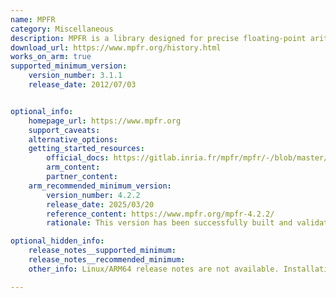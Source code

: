```yaml
---
name: MPFR
category: Miscellaneous
description: MPFR is a library designed for precise floating-point arithmetic, delivering accurate mathematical operations with support for arbitrary precision and a consistent interface for complex calculations.
download_url: https://www.mpfr.org/history.html
works_on_arm: true
supported_minimum_version:
    version_number: 3.1.1
    release_date: 2012/07/03


optional_info:
    homepage_url: https://www.mpfr.org
    support_caveats:
    alternative_options:
    getting_started_resources:
        official_docs: https://gitlab.inria.fr/mpfr/mpfr/-/blob/master/INSTALL?ref_type=heads
        arm_content:
        partner_content:
    arm_recommended_minimum_version:
        version_number: 4.2.2
        release_date: 2025/03/20
        reference_content: https://www.mpfr.org/mpfr-4.2.2/
        rationale: This version has been successfully built and validated on multiple Arm64 platforms, including Apple Darwin (clang 14.0.0), Linux (GCC 8.5.0 / 14.2.0, Clang 19.1.7 via Termux/Android, and tcc), as well as Linux-musl (GCC 14.2.0). This confirms stable Arm64 support across diverse toolchains and environments.

optional_hidden_info:
    release_notes__supported_minimum: 
    release_notes__recommended_minimum:
    other_info: Linux/ARM64 release notes are not available. Installation and testing are done via the tar archive [3.1.1](https://www.mpfr.org/mpfr-3.1.1/). 

---
```

